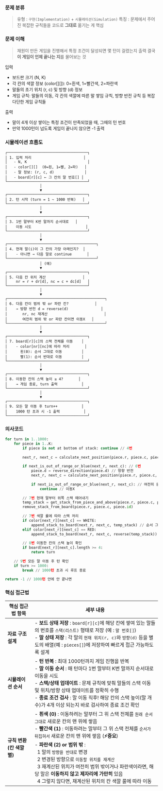 ### 문제 분류 
> 유형 : ```구현(Implementation)``` + ```시뮬레이션(Simulation)```
> 특징 : 문제에서 주어진 복잡한 규칙들을 코드로 **그대로** 옮기는 게 핵심

### 문제 이해 
> 재원이 만든 게임을 진행해서 특정 조건이 달성되면 몇 턴이 걸렸는지 출력
> 결국 **이 게임이 언제 끝나는 지**를 물어보는 것

입력
  - 보드판 크기 (N, K)
  - 각 칸의 색깔 정보 (color[][]): 0=흰색, 1=빨간색, 2=파란색
  - 말들의 초기 위치 (r, c) 및 방향 (d) 정보
  - 게임 규칙: 말들의 이동, 각 칸의 색깔에 따른 말 쌓임 규칙, 방향 반전 규칙 등 복잡다단한 게임 규칙들

출력
  - 말이 4개 이상 쌓이는 특정 조건이 만족되었을 때, 그때의 턴 번호
  - 만약 1000턴이 넘도록 게임이 끝나지 않으면 -1 출력

### 시뮬레이션 흐름도

```
┌─────────────────────────────────────┐
│ 1. 입력 처리                        │
│   - N, K                            │
│   - color[][]  (0=흰, 1=빨, 2=파)   │
│   - 말 정보: (r, c, d)              │
│   - board[r][c] ← 그 칸의 말 번호[] │
└─────────────────────────────────────┘
                │
                ▼
┌─────────────────────────────────────┐
│ 2. 턴 시작 (turn = 1 ~ 1000 반복)   │
└─────────────────────────────────────┘
                │
                ▼
┌─────────────────────────────────────┐
│ 3. 1번 말부터 K번 말까지 순서대로   │
│    이동 시도                         │
└─────────────────────────────────────┘
                │
                ▼
┌─────────────────────────────────────────┐
│ 4. 현재 말(i)이 그 칸의 가장 아래인지?  │
│    - 아니면 → 다음 말로 continue       │
└─────────────────────────────────────────┘
                │ (예)
                ▼
┌─────────────────────────────────────┐
│ 5. 다음 칸 위치 계산                 │
│    nr = r + dr[d], nc = c + dc[d]   │
└─────────────────────────────────────┘
                │
                ▼
┌─────────────────────────────────────────────┐
│ 6. 다음 칸이 범위 밖 or 파란 칸?            │
│    → 방향 반전 d = reverse(d)               │
│       nr, nc 재계산                          │
│       여전히 범위 밖 or 파란 칸이면 이동X   │
└─────────────────────────────────────────────┘
                │
                ▼
┌─────────────────────────────────────┐
│ 7. board[r][c]의 스택 전체를 이동    │
│    - color[nr][nc]에 따라 처리       │
│      흰(0): 순서 그대로 이동         │
│      빨(1): 순서 반대로 이동         │
└─────────────────────────────────────┘
                │
                ▼
┌─────────────────────────────────────┐
│ 8. 이동한 칸의 스택 높이 ≥ 4?       │
│    → 게임 종료, turn 출력           │
└─────────────────────────────────────┘
                │
                ▼
┌─────────────────────────────────────┐
│ 9. 모든 말 이동 후 turn++           │
│    1000 턴 초과 시 -1 출력           │
└─────────────────────────────────────┘
```

### 의사코드
```python
for turn in 1..1000:
    for piece in 1..K:
        if piece is not at bottom of stack: continue // 4번
        
        next_r, next_c = calculate_next_position(piece.r, piece.c, piece.d) // 5번
        
        if next_is_out_of_range_or_blue(next_r, next_c): // 6번
            piece.d = reverse_direction(piece.d) // 방향 반전
            next_r, next_c = calculate_next_position(piece.r, piece.c, piece.d) // 위치 재계산
            
            if next_is_out_of_range_or_blue(next_r, next_c): // 여전히 문제 있으면
                continue // 이동X
        
        // 7번 현재 말부터 위쪽 스택 떼어내기
        temp_stack = get_stack_from_piece_and_above(piece.r, piece.c, piece.id)
        remove_stack_from_board(piece.r, piece.c, piece.id)
        
        // 7번 색깔 룰에 따라 스택 처리
        if color[next_r][next_c] == WHITE:
            append_stack_to_board(next_r, next_c, temp_stack) // 순서 그대로
        elif color[next_r][next_c] == RED:
            append_stack_to_board(next_r, next_c, reverse(temp_stack)) // 순서 뒤집어서
        
        // 8번 이동한 칸의 스택 높이 확인
        if board[next_r][next_c].length >= 4:
            return turn
            
    // 9번 모든 말 이동 후 턴 확인
    if turn >= 1000:
        break // 1000턴 초과 시 루프 종료
        
return -1 // 1000턴 안에 안 끝나면
```

### 핵심 접근법

| 핵심 접근법 항목 | 세부 내용 |
|---|---|
| **자료 구조 설계** | - **보드 상태 저장** : `board[r][c]`에 해당 칸에 쌓여 있는 말들의 번호를 `스택(리스트)` 형태로 저장 (예 : `말 번호[]`)<br/>- **말 상태 저장** : 각 말의 `현재 위치(r, c)`와 `방향(d)` 등을 별도의 배열(예 : `pieces[]`)에 저장하여 빠르게 접근 가능하도록 설계 |
| **시뮬레이션 순서** | - **턴 반복** : 최대 1000턴까지 게임 진행을 반복<br/>- **말 이동 순서** : 매 턴마다 1번 말부터 K번 말까지 순서대로 이동을 시도<br/>- **스택/상태 업데이트** : 문제 규칙에 맞춰 말들의 스택 이동 및 위치/방향 상태 업데이트를 정확히 수행<br/>- **종료 조건 검사** : 말 이동 직후! 해당 칸의 스택 높이(말 개수)가 4개 이상 되는지 바로 검사하여 종료 조건 확인 |
| **규칙 변환 (칸 색깔별)** | - **흰색 (0)** : 이동하려는 말부터 그 위 스택 전체를 `원래 순서 그대로` 새로운 칸의 맨 위에 쌓음<br/>- **빨간색 (1)** : 이동하려는 말부터 그 위 스택 전체를 `순서가 뒤집혀서` 새로운 칸의 맨 위에 쌓음 (**⚡중요**)<br/>- **파란색 (2) or 범위 밖** : <br/>&nbsp;&nbsp;1 말의 `방향을 반대로` 변경<br/>&nbsp;&nbsp;2 변경된 방향으로 `이동할 위치를 재계산`<br/>&nbsp;&nbsp;3 재계산된 위치가 여전히 범위 밖이거나 파란색이라면, 해당 말은 **이동하지 않고 제자리에 가만히** 있음<br/>&nbsp;&nbsp;4 그렇지 않다면, 재계산된 위치의 칸 색깔 룰에 따라 이동 |
